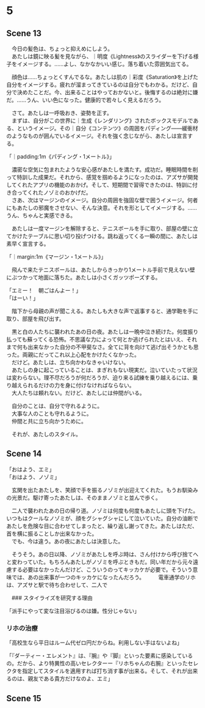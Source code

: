 # 5

## Scene 13

　今日の髪色は、ちょっと抑えめにしよう。  
　あたしは鏡に映る髪を見ながら、｜明度《Lightness》のスライダーを下げる様子をイメージする。……よし、なかなかいい感じ。落ち着いた雰囲気出てる。

　顔色は……ちょっとくすんでるな。あたしは肌の｜彩度《Saturation》を上げた自分をイメージする。疲れが溜まってきているのは自分でもわかる。だけど、自分で決めたことだ。今、出来ることはやっておかないと。後悔するのは絶対に嫌だ。……うん、いい色になった。健康的で若々しく見えるだろう。

　さて。あたしは一呼吸おき、姿勢を正す。  
　まずは、自分がこの世界に｜生成《レンダリング》されたボックスモデルである、というイメージ。その｜自分《コンテンツ》の周囲をパディング――緩衝材のようなものが囲んでいるイメージ。それを強く念じながら、あたしは宣言する。

「｜padding:1m《パディング・1メートル》」

　濃密な空気に包まれたような安心感があたしを満たす。成功だ。睡眠時間を削って特訓した成果だ。それから、感覚を掴めるようになったのは、アズサが開発してくれたアプリの機能のおかげ。そして、短期間で習得できたのは、特訓に付き合ってくれたノゾミのおかげだ。  
　さあ、次はマージンのイメージ。自分の周囲を強固な壁で囲うイメージ。何者にもあたしの邪魔をさせない、そんな決意。それを形としてイメージする。……うん、ちゃんと実感できる。

　あたしは一度マージンを解除すると、テニスボールを手に取り、部屋の壁に立てかけたテーブルに思い切り投げつける。跳ね返ってくる一瞬の間に、あたしは素早く宣言する。

「｜margin:1m《マージン・1メートル》」

　飛んで来たテニスボールは、あたしからきっかり1メートル手前で見えない壁にぶつかって地面に落ちた。あたしは小さくガッツポーズする。

「エミー！　朝ごはんよー！」  
「はーい！」

　階下から母親の声が聞こえる。あたしも大きな声で返事すると、通学鞄を手に取り、部屋を飛び出す。

　黒と白の人たちに襲われたあの日の夜。あたしは一晩中泣き続けた。何度振り払っても蘇ってくる恐怖。不思議な力によって何とか逃げられたとはいえ、それまで何も出来なかった自分の不甲斐なさ。全てに背を向けて逃げ出そうかとも思った。両親にだってこれ以上心配をかけたくなかった。  
　だけど。あたしは、立ち向かわなきゃいけない。  
　あたしの身に起こっていることは、まぎれもない現実だ。泣いていたって状況は変わらない。理不尽だろうが何だろうが、迫り来る試練を乗り越えるには、乗り越えられるだけの力を身に付けなければならない。  
　大人たちは頼れない。だけど、あたしには仲間がいる。

　自分のことは、自分で守れるように。  
　大事な人のことも守れるように。  
　仲間と共に立ち向かうために。

　それが、あたしのスタイル。

## Scene 14

「おはよう、エミ」  
「おはよう、ノゾミ」

　玄関を出たあたしを、笑顔で手を振るノゾミが出迎えてくれた。もうお馴染みの光景だ。駆け寄ったあたしは、そのままノゾミと並んで歩く。

　二人で襲われたあの日の帰り道。ノゾミは何度も何度もあたしに頭を下げた。いつもはクールなノゾミが、顔をグシャグシャにして泣いていた。自分の油断であたしを危険な目に合わせてしまったと、繰り返し謝ってきた。あたしはただ、首を横に振ることしか出来なかった。  
　でも、今は違う。あの夜にあたしは決意した。

　そうそう。あの日以降、ノゾミがあたしを呼ぶ時は、さん付けから呼び捨てへと変わっていた。もちろんあたしがノゾミを呼ぶときもだ。同い年だから元々遠慮する必要はなかったんだけど、こういうのってキッカケが必要で。そういう意味では、あの出来事が一つのキッカケになったんだろう。
　
　電車通学のリホは、アズサと駅で待ち合わせして、二人で

　### スタイライズを研究する理由

「派手にやって変な注目浴びるのは嫌。性分じゃない」

### リホの治療

「高校生なら平日はルーム代ゼロ円だからね。利用しない手はないよね」


「『ダーティー・エレメント』は、『腕』や『脚』といった要素に感染しているの。だから、より特異性の高いセレクターー『リホちゃんの右腕』といったセレクタを指定してスタイルを適用すれば打ち消す事が出来る。そして、それが出来るのは、親友である貴方だけなのよ、エミ」


## Scene 15



<!--stackedit_data:
eyJoaXN0b3J5IjpbNzcwNzkyMzIxLC0xNjU0ODgwMTEsMTc5ND
EyNjQwOCwtNjYyOTI2NjUzLC0xMjUwNTgxNjIsLTI3ODk2NDE3
MCwtMTM4ODU4MTY3Nyw5NzU2MjM3NSwtMjQ1Mzg4MjU1XX0=
-->